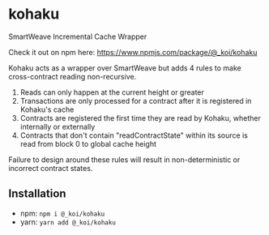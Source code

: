 # kohaku

SmartWeave Incremental Cache Wrapper

Check it out on npm here: https://www.npmjs.com/package/@_koi/kohaku

Kohaku acts as a wrapper over SmartWeave but adds 4 rules to make cross-contract reading non-recursive.

1. Reads can only happen at the current height or greater
2. Transactions are only processed for a contract after it is registered in Kohaku's cache
3. Contracts are registered the first time they are read by Kohaku, whether internally or externally
4. Contracts that don't contain "readContractState" within its source is read from block 0 to global cache height

Failure to design around these rules will result in non-deterministic or incorrect contract states.

## Installation

- npm: `npm i @_koi/kohaku`
- yarn: `yarn add @_koi/kohaku`
